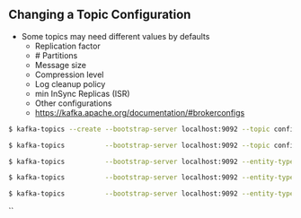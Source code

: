 
## Changing a Topic Configuration
* Some topics may need different values by defaults
  * Replication factor
  * \# Partitions
  * Message size
  * Compression level
  * Log cleanup policy
  * min InSync Replicas (ISR)
  * Other configurations
  * https://kafka.apache.org/documentation/#brokerconfigs

```bash
$ kafka-topics --create --bootstrap-server localhost:9092 --topic configured-topic --replication-factor 1 --partitions 3

$ kafka-topics          --bootstrap-server localhost:9092 --topic configured-topic --describe

$ kafka-topics          --bootstrap-server localhost:9092 --entity-type topics --entity-name configured-topic --describe

$ kafka-topics          --bootstrap-server localhost:9092 --entity-type topics --entity-name configured-topic --alter --add-config min.insync.replicas=2

$ kafka-topics          --bootstrap-server localhost:9092 --entity-type topics --entity-name configured-topic --alter --delete-config min.insync.replicas
```
``
